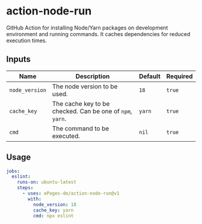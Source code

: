 # action-node-run

GitHub Action for installing Node/Yarn packages on development environment and running commands. It caches dependencies for reduced execution times.

## Inputs

| Name           | Description                                               | Default | Required |
| -------------- | --------------------------------------------------------- | ------- | -------- |
| `node_version` | The node version to be used.                              | `18`    | `true`   |
| `cache_key`    | The cache key to be checked. Can be one of `npm`, `yarn`. | `yarn`  | `true`   |
| `cmd`          | The command to be executed.                               | `nil`   | `true`   |

## Usage

```yml
jobs:
  eslint:
    runs-on: ubuntu-latest
    steps:
      - uses: ePages-de/action-node-run@v1
        with:
          node_version: 18
          cache_key: yarn
          cmd: npx eslint
```
